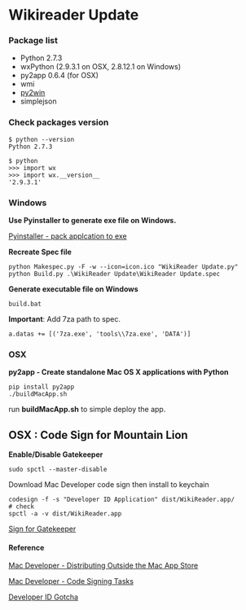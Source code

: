 # Wikireader Update

### Package list

* Python 2.7.3
* wxPython (2.9.3.1 on OSX, 2.8.12.1 on Windows)
* py2app 0.6.4 (for OSX)
* wmi
* [py2win](http://sourceforge.net/projects/pywin32/files/)
* simplejson

### Check packages version

```
$ python --version
Python 2.7.3

$ python
>>> import wx
>>> import wx.__version__
'2.9.3.1'
```


### Windows

**Use Pyinstaller to generate exe file on Windows.**

[Pyinstaller - pack applcation to exe](http://www.pyinstaller.org/)


**Recreate Spec file**
```
python Makespec.py -F -w --icon=icon.ico "WikiReader Update.py"
python Build.py .\WikiReader Update\WikiReader Update.spec
```

**Generate executable file on Windows**
```
build.bat
```

**Important**: Add 7za path to spec.
```
a.datas += [('7za.exe', 'tools\\7za.exe', 'DATA')]
```

### OSX

**py2app - Create standalone Mac OS X applications with Python**

```
pip install py2app
./buildMacApp.sh
```

run **buildMacApp.sh** to simple deploy the app.


## OSX : Code Sign for Mountain Lion

**Enable/Disable Gatekeeper**

```
sudo spctl --master-disable
```

Download Mac Developer code sign then install to keychain

```
codesign -f -s "Developer ID Application" dist/WikiReader.app/
# check
spctl -a -v dist/WikiReader.app
```

[Sign for Gatekeeper](http://web.archiveorange.com/archive/v/cW70Ll4ViLCVNwKOE3gl)

#### Reference

[Mac Developer - Distributing Outside the Mac App Store](
http://developer.apple.com/library/mac/#documentation/ToolsLanguages/Conceptual/OSXWorkflowGuide/DistributingApplicationsOutside/DistributingApplicationsOutside.html)

[Mac Developer - Code Signing Tasks](https://developer.apple.com/library/mac/#documentation/security/Conceptual/CodeSigningGuide/Procedures/Procedures.html)

[Developer ID Gotcha](http://www.red-sweater.com/blog/2390/developer-id-gotcha)
